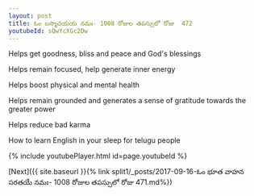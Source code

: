 ```yaml
---
layout: post
title: ఓం బస్మాచయయ నమః- 1008 రోజుల తపస్సులో రోజు  472
youtubeId: sQwYcXGc2Dw
---
```

 
 
Helps get goodness, bliss and peace and God's blessings
 
Helps remain focused, help generate inner energy 
 
Helps boost physical and mental health 
 
Helps remain grounded and generates a sense of gratitude towards the greater power 
 
Helps reduce bad karma
 
How to learn English in your sleep for telugu people
 
 
 
 


{% include youtubePlayer.html id=page.youtubeId %}
 
[Next]({{ site.baseurl }}{% link split1/_posts/2017-09-16-ఓం భూత వాహన సరతయే నమః- 1008 రోజుల తపస్సులో రోజు  471.md%})
 
